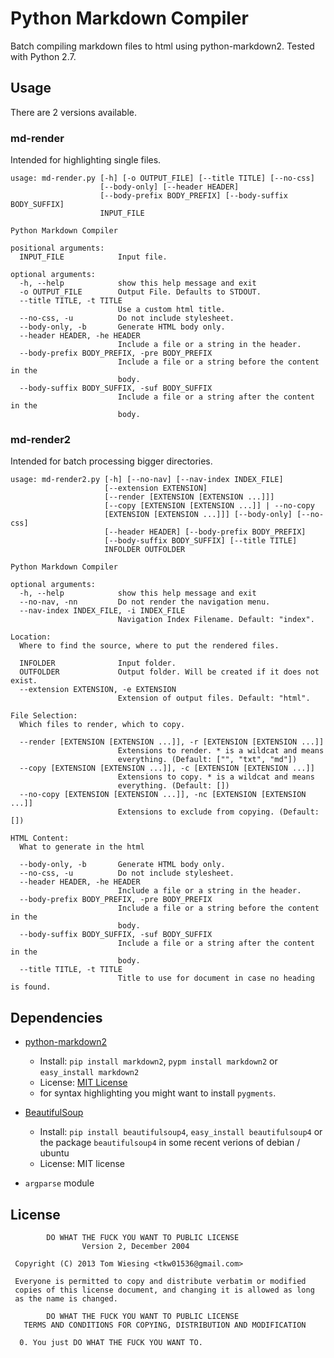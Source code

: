 # Python Markdown Compiler
Batch compiling markdown files to html using python-markdown2. Tested with Python 2.7. 
## Usage
There are 2 versions available. 
### md-render
Intended for highlighting single files. 

```
usage: md-render.py [-h] [-o OUTPUT_FILE] [--title TITLE] [--no-css]
                    [--body-only] [--header HEADER]
                    [--body-prefix BODY_PREFIX] [--body-suffix BODY_SUFFIX]
                    INPUT_FILE

Python Markdown Compiler

positional arguments:
  INPUT_FILE            Input file.

optional arguments:
  -h, --help            show this help message and exit
  -o OUTPUT_FILE        Output File. Defaults to STDOUT.
  --title TITLE, -t TITLE
                        Use a custom html title.
  --no-css, -u          Do not include stylesheet.
  --body-only, -b       Generate HTML body only.
  --header HEADER, -he HEADER
                        Include a file or a string in the header.
  --body-prefix BODY_PREFIX, -pre BODY_PREFIX
                        Include a file or a string before the content in the
                        body.
  --body-suffix BODY_SUFFIX, -suf BODY_SUFFIX
                        Include a file or a string after the content in the
                        body.
```

### md-render2
Intended for batch processing bigger directories. 

```
usage: md-render2.py [-h] [--no-nav] [--nav-index INDEX_FILE]
                     [--extension EXTENSION]
                     [--render [EXTENSION [EXTENSION ...]]]
                     [--copy [EXTENSION [EXTENSION ...]] | --no-copy
                     [EXTENSION [EXTENSION ...]]] [--body-only] [--no-css]
                     [--header HEADER] [--body-prefix BODY_PREFIX]
                     [--body-suffix BODY_SUFFIX] [--title TITLE]
                     INFOLDER OUTFOLDER

Python Markdown Compiler

optional arguments:
  -h, --help            show this help message and exit
  --no-nav, -nn         Do not render the navigation menu.
  --nav-index INDEX_FILE, -i INDEX_FILE
                        Navigation Index Filename. Default: "index".

Location:
  Where to find the source, where to put the rendered files.

  INFOLDER              Input folder.
  OUTFOLDER             Output folder. Will be created if it does not exist.
  --extension EXTENSION, -e EXTENSION
                        Extension of output files. Default: "html".

File Selection:
  Which files to render, which to copy.

  --render [EXTENSION [EXTENSION ...]], -r [EXTENSION [EXTENSION ...]]
                        Extensions to render. * is a wildcat and means
                        everything. (Default: ["", "txt", "md"])
  --copy [EXTENSION [EXTENSION ...]], -c [EXTENSION [EXTENSION ...]]
                        Extensions to copy. * is a wildcat and means
                        everything. (Default: [])
  --no-copy [EXTENSION [EXTENSION ...]], -nc [EXTENSION [EXTENSION ...]]
                        Extensions to exclude from copying. (Default: [])

HTML Content:
  What to generate in the html

  --body-only, -b       Generate HTML body only.
  --no-css, -u          Do not include stylesheet.
  --header HEADER, -he HEADER
                        Include a file or a string in the header.
  --body-prefix BODY_PREFIX, -pre BODY_PREFIX
                        Include a file or a string before the content in the
                        body.
  --body-suffix BODY_SUFFIX, -suf BODY_SUFFIX
                        Include a file or a string after the content in the
                        body.
  --title TITLE, -t TITLE
                        Title to use for document in case no heading is found.
```

## Dependencies

* [python-markdown2](https://github.com/trentm/python-markdown2)
	* Install: `pip install markdown2`, `pypm install markdown2` or `easy_install markdown2`
	* License: [MIT License](https://github.com/trentm/python-markdown2/blob/master/LICENSE.txt)
	* for syntax highlighting you might want to install `pygments`. 

* [BeautifulSoup](http://www.crummy.com/software/BeautifulSoup/)
	* Install: `pip install beautifulsoup4`, `easy_install beautifulsoup4` or the package `beautifulsoup4` in some recent verions of debian / ubuntu
	* License: MIT license

* `argparse`  module

## License
		    DO WHAT THE FUCK YOU WANT TO PUBLIC LICENSE
		            Version 2, December 2004

	 Copyright (C) 2013 Tom Wiesing <tkw01536@gmail.com>

	 Everyone is permitted to copy and distribute verbatim or modified
	 copies of this license document, and changing it is allowed as long
	 as the name is changed.

		    DO WHAT THE FUCK YOU WANT TO PUBLIC LICENSE
	   TERMS AND CONDITIONS FOR COPYING, DISTRIBUTION AND MODIFICATION

	  0. You just DO WHAT THE FUCK YOU WANT TO.
